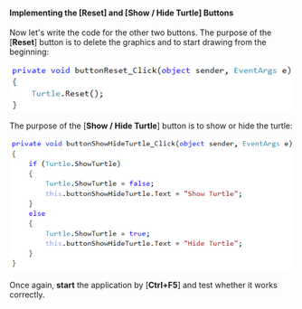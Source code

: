#### Implementing the [**Reset**] and [**Show / Hide Turtle**] Buttons 

Now let's write the code for the other two buttons. The purpose of the [**Reset**] button is to delete the graphics and to start drawing from the beginning:

![](/assets/chapter-5-images/13.Turtle-graphics-11.png)

The purpose of the [**Show / Hide Turtle**] button is to show or hide the turtle: 

![](/assets/chapter-5-images/13.Turtle-graphics-12.png)

Once again, **start** the application by [**Ctrl+F5**] and test whether it works correctly.
